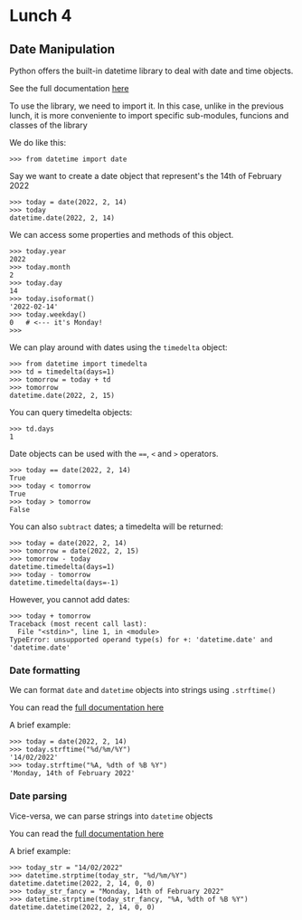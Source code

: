 # Lunch 4

## Date Manipulation

Python offers the built-in datetime library to deal with date and time objects.

See the full documentation [here](https://docs.python.org/3/library/datetime.html)

To use the library, we need to import it. In this case, unlike in the previous lunch,
it is more conveniente to import specific sub-modules, funcions and classes of the library

We do like this:

```shell
>>> from datetime import date
```

Say we want to create a date object that represent's the 14th of February 2022

```shell
>>> today = date(2022, 2, 14)
>>> today
datetime.date(2022, 2, 14)
```

We can access some properties and methods of this object.

```shell
>>> today.year
2022
>>> today.month
2
>>> today.day
14
>>> today.isoformat()
'2022-02-14'
>>> today.weekday()
0   # <--- it's Monday!
>>> 
```

We can play around with dates using the `timedelta` object:

```shell
>>> from datetime import timedelta
>>> td = timedelta(days=1)
>>> tomorrow = today + td
>>> tomorrow
datetime.date(2022, 2, 15)
```

You can query timedelta objects:

```shell
>>> td.days
1
```

Date objects can be used with the `==`, `<` and `>` operators.

```shell
>>> today == date(2022, 2, 14)
True
>>> today < tomorrow
True
>>> today > tomorrow
False
```

You can also `subtract` dates; a timedelta will be returned:

```shell
>>> today = date(2022, 2, 14)
>>> tomorrow = date(2022, 2, 15)
>>> tomorrow - today
datetime.timedelta(days=1)
>>> today - tomorrow
datetime.timedelta(days=-1)
```

However, you cannot add dates:

```shell
>>> today + tomorrow
Traceback (most recent call last):
  File "<stdin>", line 1, in <module>
TypeError: unsupported operand type(s) for +: 'datetime.date' and 'datetime.date'
```

### Date formatting
We can format `date` and `datetime` objects into strings using `.strftime()`

You can read the [full documentation here](https://docs.python.org/3/library/datetime.html#strftime-and-strptime-behavior)

A brief example:

```shell
>>> today = date(2022, 2, 14)
>>> today.strftime("%d/%m/%Y")
'14/02/2022'
>>> today.strftime("%A, %dth of %B %Y")
'Monday, 14th of February 2022'
```

### Date parsing
Vice-versa, we can parse strings into `datetime` objects

You can read the [full documentation here](https://docs.python.org/3/library/datetime.html#strftime-and-strptime-behavior)

A brief example:

```shell
>>> today_str = "14/02/2022"
>>> datetime.strptime(today_str, "%d/%m/%Y")
datetime.datetime(2022, 2, 14, 0, 0)
>>> today_str_fancy = "Monday, 14th of February 2022"
>>> datetime.strptime(today_str_fancy, "%A, %dth of %B %Y")
datetime.datetime(2022, 2, 14, 0, 0)
```
